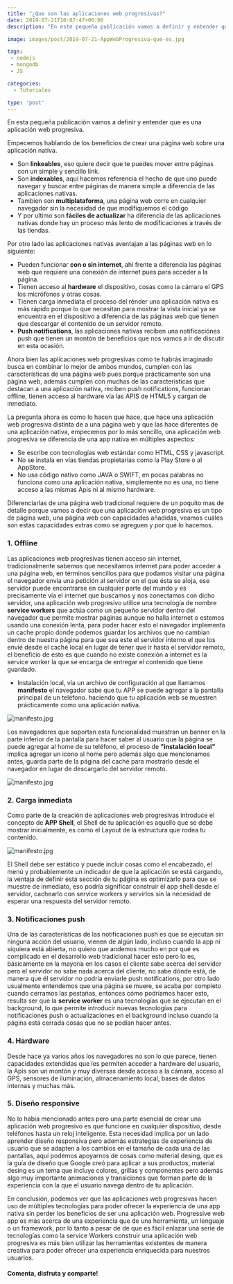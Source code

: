```yaml
---
title: "¿Que son las aplicaciones web progresivas?"
date: 2019-07-21T10:07:47+06:00
description: "En este pequeña publicación vamos a definir y entender que es una aplicación web progresiva. Empecemos hablando de los beneficios de crear una página web sobre una aplicación nativa. "

image: images/post/2019-07-21-AppWebProgresiva-que-es.jpg

tags:
 - nodejs
 - mongodb
 - JS

categories:
  - Tutoriales

type: 'post'
---
```


En esta pequeña publicación vamos a definir y entender que es una aplicación web progresiva. 

Empecemos hablando de los beneficios de crear una página web sobre una aplicación nativa. 

- Son **linkeables**, eso quiere decir que te puedes mover entre páginas con un simple y sencillo link.
- Son **indexables**, aquí hacemos referencia el hecho de que uno puede navegar y buscar entre páginas de manera simple a diferencia de las aplicaciones nativas.
- Tambien son **multiplataforma**, una página web corre en cualquier navegador sin la necesidad de que modifiquemos el código
- Y por ultimo son **fáciles de actualizar** ha diferencia de las aplicaciones nativas donde hay un proceso más lento de modificaciones a través de las tiendas.

Por otro lado las aplicaciones nativas aventajan a las páginas web en lo siguiente:

- Pueden funcionar **con o sin internet**, ahí frente a diferencia las páginas web que requiere una conexión de internet pues para acceder a la página.
- Tienen acceso al **hardware** el dispositivo, cosas como la cámara el GPS los micrófonos y otras cosas.
- Tienen carga inmediata el proceso del rénder una aplicación nativa es más rápido porque lo que necesitan para mostrar la vista inicial ya se encuentra en el dispositivo a diferencia de las páginas web que tienen que descargar el contenido de un servidor remoto.
- **Push notifications**, las aplicaciones nativas reciben una notificaciónes push que tienen un montón de beneficios que nos vamos a ir de discutir en esta ocasión.

Ahora bien las aplicaciones web progresivas como te habrás imaginado busca en combinar lo mejor de ambos mundos, cumplen con las características de una página web pues porque prácticamente son una página web, además cumplen con muchas de las caracteristicas que destacan a una aplicación nativa, reciben push notifications, funcionan offline, tienen acceso al hardware vía las APIS de HTML5 y cargan de inmediato.

La pregunta ahora es como lo hacen que hace, que hace una aplicación web progresiva distinta de a una página web y que las hace diferentes de una aplicación nativa, empecemos por lo más sencillo, una aplicación web progresiva se diferencia de una app nativa en múltiples aspectos:

- Se escribe con tecnologías web estándar como HTML, CSS y javascript.
- No se instala en vías tiendas propietarias como la Play Store o al AppStore.
- No usa código nativo como JAVA o SWIFT, en pocas palabras no funciona como una aplicación nativa, simplemente no es una, no tiene acceso a las mismas Apis ni al mismo hardware.

Diferenciarlas de una página web tradicional requiere de un poquito mas de detalle porque vamos a decir que una aplicación web progresiva es un tipo de página web, una página web con capacidades añadidas, veamos cuáles son estas capacidades extras como se agreguen y por qué lo hacemos.

### 1. Offline

Las aplicaciones web progresivas tienen acceso sin internet, tradicionalmente sabemos que necesitamos internet para poder acceder a una página web, en términos sencillos para que podamos visitar una página el navegador envía una petición al servidor en el que ésta se aloja, ese servidor puede encontrarse en cualquier parte del mundo y es precisamente vía el internet que buscamos y nos conectamos con dicho servidor, una aplicación web progresivo utilice una tecnología de nombre **service workers** que actúa como un pequeño servidor dentro del navegador que permite mostrar páginas aunque no halla internet o estemos usando una conexión lenta, para poder hacer esto el navegador implementa un cache propio donde podemos guardar los archivos que no cambian dentro de nuestra página para que sea este el servidor interno el que los envié desde el caché local en lugar de tener que ir hasta el servidor remoto, el beneficio de esto es que cuando no existe conexión a internet es la service worker la que se encarga de entregar el contenido que tiene guardado.
- Instalación local, vía un archivo de configuración al que llamamos **manifesto** el navegador sabe que tu APP se puede agregar a la pantalla principal de un teléfono. haciendo que tu aplicación web se muestren prácticamente como una aplicación nativa.

 ![manifesto.jpg](/images/PWA-que-es/manifesto.JPG)

 Los navegadores que soportan esta funcionalidad muestran un banner en la parte inferior de la pantalla para hacer saber al usuario que la página se puede agregar al home de su teléfono, el proceso de **"instalación local"** implica agregar un icono al home pero además algo que mencionamos antes, guarda parte de la página del caché para mostrarlo desde el navegador en lugar de descargarlo del servidor remoto. 

 ![manifesto.jpg](/images/PWA-que-es/home.JPG)

### 2. Carga inmediata
Como parte de la creación de aplicaciones web progresivas introduce el concepto de **APP Shell**, el Shell de tu aplicación es aquello que se debe mostrar inicialmente, es como el Layout de la estructura que rodea tu contenido.

 ![manifesto.jpg](/images/PWA-que-es/app-shell.JPG)

El Shell debe ser estático y puede incluir cosas como el encabezado, el menú y probablemente un indicador de que la aplicación se está cargando, la ventaja de definir esta sección de tu página es optimizarlo para que se muestre de inmediato, eso podría significar construir el app shell desde el servidor, cachearlo con service workers y servirlos sin la necesidad de esperar una respuesta del servidor remoto.
 
### 3. Notificaciones push
Una de las características de las notificaciones push es que se ejecutan sin ninguna acción del usuario, vienen de algún lado, incluso cuando la app ni siquiera está abierta, no quiero que andemos mucho en por qué es complicado en el desarrollo web tradicional hacer esto pero lo es, básicamente en la mayoría en los casos el cliente sabe acerca del servidor pero el servidor no sabe nada acerca del cliente, no sabe dónde está, de manera que él servidor no podría enviarle push notifications, por otro lado usualmente entendemos que una página se muere, se acaba por completo cuando cerramos las pestañas, entonces cómo podríamos hacer esto, resulta ser que la **service worker** es una tecnologías que se ejecutan en el background, lo que permite introducir nuevas tecnologías para notificaciones push o actualizaciones en el background incluso cuando la página está cerrada cosas que no se podían hacer antes.

### 4. Hardware
Desde hace ya varios años los navegadores no son lo que parece, tienen capacidades extendidas que les permiten acceder a hardware del usuario, la Apis son un montón y muy diversas desde acceso a la cámara, acceso al GPS, sensores de iluminación, almacenamiento local, bases de datos internas y muchas más.


### 5. Diseño responsive
No lo había mencionado antes pero una parte esencial de crear una aplicación web progresivo es que funcione en cualquier dispositivo, desde teléfonos hasta un reloj inteligente. 
Esta necesidad implica por un lado aprender diseño responsiva pero además estrategias de experiencia de usuario que se adapten a los cambios en el tamaño de cada una de las pantallas, aquí podemos apoyarnos de cosas como material desing, que es la guía de diseño que Google creó para aplicar a sus productos, material desing es un tema que incluye colores, grillas y componentes pero además algo muy importante animaciones y transiciones que forman parte de la experiencia con la que el usuario navega dentro de tu aplicación.


En conclusión, podemos ver que las aplicaciones web progresivas hacen uso de múltiples tecnologías para poder ofrecer la experiencia de una app nativa sin perder los beneficios de ser una aplicación web.
Progressive web app es más acerca de una experiencia que de una herramienta, un lenguaje o un framework, por lo tanto a pesar de de que es fácil enlazar una serie de tecnologías como la service Workers construir una aplicación web progresiva es más bien utilizar las herramientas existentes de manera creativa para poder ofrecer una experiencia enriquecida para nuestros usuarios.

#### Comenta, disfruta y comparte! 
